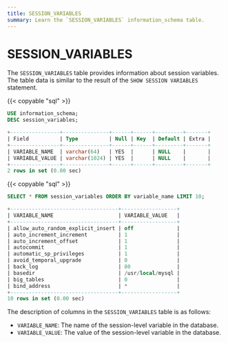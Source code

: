 ```yaml
---
title: SESSION_VARIABLES
summary: Learn the `SESSION_VARIABLES` information_schema table.
---
```


# SESSION_VARIABLES

The `SESSION_VARIABLES` table provides information about session variables. The table data is similar to the result of the `SHOW SESSION VARIABLES` statement.

{{< copyable "sql" >}}

```sql
USE information_schema;
DESC session_variables;
```

```sql
+----------------+---------------+------+------+---------+-------+
| Field          | Type          | Null | Key  | Default | Extra |
+----------------+---------------+------+------+---------+-------+
| VARIABLE_NAME  | varchar(64)   | YES  |      | NULL    |       |
| VARIABLE_VALUE | varchar(1024) | YES  |      | NULL    |       |
+----------------+---------------+------+------+---------+-------+
2 rows in set (0.00 sec)
```

{{< copyable "sql" >}}

```sql
SELECT * FROM session_variables ORDER BY variable_name LIMIT 10;
```

```sql
+-----------------------------------+------------------+
| VARIABLE_NAME                     | VARIABLE_VALUE   |
+-----------------------------------+------------------+
| allow_auto_random_explicit_insert | off              |
| auto_increment_increment          | 1                |
| auto_increment_offset             | 1                |
| autocommit                        | 1                |
| automatic_sp_privileges           | 1                |
| avoid_temporal_upgrade            | 0                |
| back_log                          | 80               |
| basedir                           | /usr/local/mysql |
| big_tables                        | 0                |
| bind_address                      | *                |
+-----------------------------------+------------------+
10 rows in set (0.00 sec)
```

The description of columns in the `SESSION_VARIABLES` table is as follows:

* `VARIABLE_NAME`: The name of the session-level variable in the database.
* `VARIABLE_VALUE`: The value of the session-level variable in the database.
